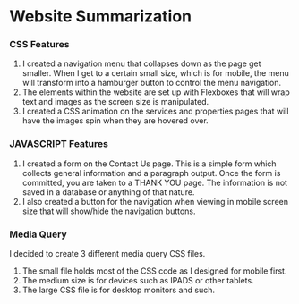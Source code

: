 # Website Summarization

<!--The website that I created is for a fake real estate company.  I decided to do 5 different pages that will showcase different features using the CSS and JAVA technologies.  The Index page will be the starter page and all other pages can link from there.-->

### CSS Features

1. I created a navigation menu  that collapses down as the page get smaller.  When I get to a certain small size, which is for mobile, the menu will transform into a hamburger button to control the menu navigation.
2. The elements within the website are set up with Flexboxes that will wrap text and images as the screen size is manipulated. 
3. I created a CSS animation on the services and properties pages that will have the images spin when they are hovered over.

### JAVASCRIPT Features 

1. I created a form on the Contact Us page.  This is a simple form which collects general information and a paragraph output.  Once the form is committed, you are taken to a THANK YOU page.  The information is not saved in a database or anything of that nature.
2. I also created a button for the navigation when viewing in mobile screen size that will show/hide the navigation buttons.

### Media Query

I decided to create 3 different media query CSS files.  

1. The small file holds most of the CSS code as I designed for mobile first.  
2. The medium size is for devices such as IPADS or other tablets.  
3. The large CSS file is for desktop monitors and such.

